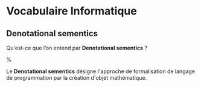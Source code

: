 # Vocabulaire Informatique

## Denotational sementics

Qu'est-ce que l’on entend par __Denotational sementics__ ?

%

Le __Denotational sementics__ désigne l'approche de formalisation de 
langage de programmation par la création d'objet mathématique.